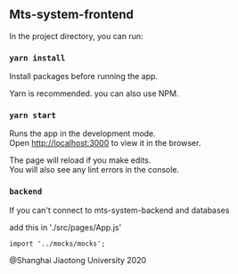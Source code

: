 ## Mts-system-frontend


In the project directory, you can run:

### `yarn install`

Install packages before running the app.

Yarn is recommended. you can also use NPM.

### `yarn start`

Runs the app in the development mode.<br />
Open [http://localhost:3000](http://localhost:3000) to view it in the browser.

The page will reload if you make edits.<br />
You will also see any lint errors in the console.

### `backend`

If you can't connect to mts-system-backend and databases

add this in './src/pages/App.js'

```
import '../mocks/mocks';
```


@Shanghai Jiaotong University 2020

